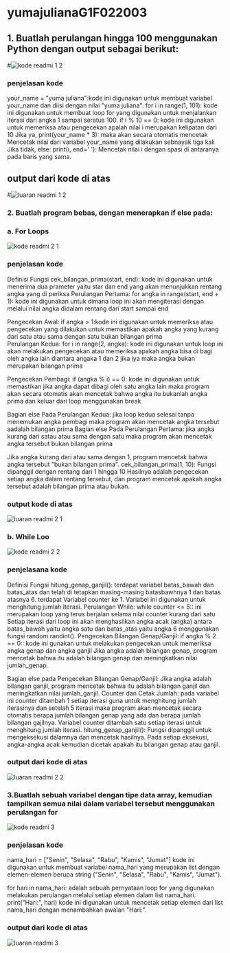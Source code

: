 
# yumajulianaG1F022003
## 1. Buatlah perulangan hingga 100 menggunakan Python dengan output sebagai berikut:
#![kode readmi 1 2](https://github.com/yumajuliana/yumajulianaG1F022003./assets/150018196/e4823816-3995-4c09-b134-6a679fa3c6a1)

### penjelasan kode 

your_name = "yuma juliana":kode ini digunakan untuk membuat variabel your_name dan diisi dengan nilai "yuma juliana".
for i in range(1, 101): kode ini digunakan untuk membuat  loop for yang digunakan untuk menjalankan iterasi dari angka 1 sampai seratus 100.
if i % 10 == 0: kode ini digunakan untuk memeriksa atau pengecekan apalah nilai i merupakan kelipatan dari 10 
Jika ya, print(your_name * 3): maka akan secara otomatis mencetak Mencetak nilai dari variabel your_name yang dilakukan sebnayak tiga kali 
Jika tidak, else: print(i, end=' '): Mencetak nilai i dengan spasi di antaranya pada baris yang sama.

## output dari kode di atas 
#![luaran readmi 1 2](https://github.com/yumajuliana/yumajulianaG1F022003./assets/150018196/93a827bd-d4ca-4c08-84f3-7da39737adab)

### 2. Buatlah program bebas, dengan menerapkan if else pada:
 ### a. For Loops
 ![kode readmi 2 1](https://github.com/yumajuliana/yumajulianaG1F022003./assets/150018196/ff28f11d-6595-47fe-908a-063726a554d8)

### penjelasan kode 

Definisi Fungsi cek_bilangan_prima(start, end): kode ini digunakan untuk menerima dua prameter yaitu star dan end yang akan menunjukkan rentang angka yang di periksa 
Perulangan Pertama: for angka in range(start, end + 1): kode ini digunakan untuk dimana loop ini akan mengiterasi dengan melalui nilai angka didalam rentang dari start sampai end 

Pengecekan Awal: if angka > 1:kode ini digunakan untuk memeriksa atau pengecekan yang dilakukan untuk memastikan apakah angka yang kurang dari satu atau sama dengan satu bukan bilangan prima  
Perulangan Kedua: for i in range(2, angka): kode ini digunakan untuk loop ini akan melakukan pengecekan atau memeriksa apakah angka bisa di bagi oleh angka lain diantara angaka 1 dan 2 jika iya maka angka bukan merupakan bilangan prima 

Pengecekan Pembagi: if (angka % i) == 0: kode ini digunakan untuk memastikan jika angka dapat dibagi oleh satu angka lain maka program akan secara otomatis akan mencetak bahwa angka itu bukanlah angka prima dan keluar dari loop menggunakan break 

Bagian else Pada Perulangan Kedua: jika loop kedua selesai tanpa menemukan angka pembagi maka program akan mencetak angka tersebut aadalah bilangan prima 
Bagian else Pada Perulangan Pertama: jika angka kurang dari satau atau sama dengan satu maka program akan mencetak angka tersebut bukan bilangan prima 

Jika angka kurang dari atau sama dengan 1, program mencetak bahwa angka tersebut "bukan bilangan prima".
 cek_bilangan_prima(1, 10):
Fungsi dipanggil dengan rentang dari 1 hingga 10  Hasilnya adalah pengecekan setiap angka dalam rentang tersebut, dan program mencetak apakah angka tersebut adalah bilangan prima atau bukan.

 ### output kode di atas 
![luaran readmi 2 1](https://github.com/yumajuliana/yumajulianaG1F022003./assets/150018196/42d41da5-3b93-49be-a1b5-903c67c733bb)

### b.  While Loo
![kode readmi 2 2](https://github.com/yumajuliana/yumajulianaG1F022003./assets/150018196/aaf39404-372d-4342-913c-35b81cfee3ac)

### penjelasana kode 

Definisi Fungsi hitung_genap_ganjil(): 
terdapat variabel  batas_bawah dan batas_atas dan telah di tetapkan masing-masing batasbawhnya 1 dan batas atasnya 6.
terdapat Variabel counter ke 1. Variabel ini digunakan untuk menghitung jumlah iterasi. Perulangan While: while counter <= 5:: ini merupakan loop yang terus berjalan selama nilai counter kurang dari satu 
Setiap iterasi dari loop ini akan menghasilkan angka acak (angka) antara batas_bawah yaitu angka satu dan batas_atas yaitu angka 6 menggunakan fungsi random.randint().
Pengecekan Bilangan Genap/Ganjil: if angka % 2 == 0:: kode ini gunakan untuk melakukan pengecekan untuk memeriksa angka genap dan angka ganjil 
Jika angka adalah bilangan genap, program mencetak bahwa itu adalah bilangan genap dan meningkatkan nilai jumlah_genap.

Bagian else pada Pengecekan Bilangan Genap/Ganjil:
Jika angka adalah bilangan ganjil, program mencetak bahwa itu adalah bilangan ganjil dan meningkatkan nilai jumlah_ganjil.
Counter dan Cetak Jumlah: pada variabel ini counter ditambah 1 setiap iterasi guna untuk menghitung jumlah iterasinya dan setelah 5 iterasi maka program akan mencetak secara otomatis berapa jumlah bilangan genap yang ada dan berapa jumlah bilangan gajilnya.
Variabel counter ditambah satu setiap iterasi untuk menghitung jumlah iterasi.
 hitung_genap_ganjil():
Fungsi dipanggil untuk mengeksekusi  dalamnya dan mencetak hasilnya. Pada setiap eksekusi, angka-angka acak kemudian dicetak apakah itu bilangan genap atau ganjil.

### output dari kode di atas 
![luaran readmi 2 2](https://github.com/yumajuliana/yumajulianaG1F022003./assets/150018196/616d411f-76c0-4cb5-bcce-bea7aadec064)

### 3.Buatlah sebuah variabel dengan tipe data array, kemudian tampilkan semua nilai dalam variabel tersebut menggunakan perulangan for
![kode readmi 3](https://github.com/yumajuliana/yumajulianaG1F022003./assets/150018196/6aa799e8-5adb-4864-b9d4-ab13a16acac0)

### penjelasan kode 
 
nama_hari = ["Senin", "Selasa", "Rabu", "Kamis", "Jumat"] kode ini digunakan untuk membuat variabel nama_hari yang merupakan list dengan elemen-elemen berupa string ("Senin", "Selasa", "Rabu", "Kamis", "Jumat").

for hari in nama_hari: adalah sebuah pernyataan loop for yang digunakan melakukan perulangan melalui setiap elemen dalam list nama_hari.
print("Hari:", hari) kode ini digunakan untuk mencetak setiap elemen dari list nama_hari dengan menambahkan awalan "Hari:".
### output dari kode di atas 
![luaran readmi 3](https://github.com/yumajuliana/yumajulianaG1F022003./assets/150018196/f6d4c998-af5c-42e0-97e2-60ded989a5bd)

